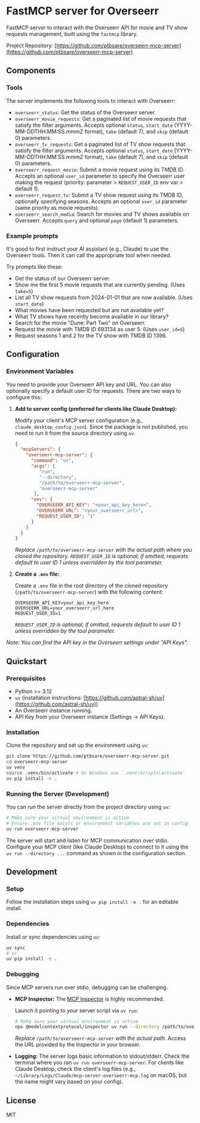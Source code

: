 # FastMCP server for Overseerr

FastMCP server to interact with the Overseerr API for movie and TV show requests management, built using the `fastmcp` library.

Project Repository: [https://github.com/ptbsare/overseerr-mcp-server](https://github.com/ptbsare/overseerr-mcp-server)

## Components

### Tools

The server implements the following tools to interact with Overseerr:

-   `overseerr_status`: Get the status of the Overseerr server.
-   `overseerr_movie_requests`: Get a paginated list of movie requests that satisfy the filter arguments. Accepts optional `status`, `start_date` (YYYY-MM-DDTHH:MM:SS.mmmZ format), `take` (default 7), and `skip` (default 0) parameters.
-   `overseerr_tv_requests`: Get a paginated list of TV show requests that satisfy the filter arguments. Accepts optional `status`, `start_date` (YYYY-MM-DDTHH:MM:SS.mmmZ format), `take` (default 7), and `skip` (default 0) parameters.
-   `overseerr_request_movie`: Submit a movie request using its TMDB ID. Accepts an optional `user_id` parameter to specify the Overseerr user making the request (priority: parameter > `REQUEST_USER_ID` env var > default 1).
-   `overseerr_request_tv`: Submit a TV show request using its TMDB ID, optionally specifying seasons. Accepts an optional `user_id` parameter (same priority as movie requests).
-   `overseerr_search_media`: Search for movies and TV shows available on Overseerr. Accepts `query` and optional `page` (default 1) parameters.

### Example prompts

It's good to first instruct your AI assistant (e.g., Claude) to use the Overseerr tools. Then it can call the appropriate tool when needed.

Try prompts like these:

-   Get the status of our Overseerr server.
-   Show me the first 5 movie requests that are currently pending. (Uses `take=5`)
-   List all TV show requests from 2024-01-01 that are now available. (Uses `start_date`)
-   What movies have been requested but are not available yet?
-   What TV shows have recently become available in our library?
-   Search for the movie "Dune: Part Two" on Overseerr.
-   Request the movie with TMDB ID 693134 as user 5. (Uses `user_id=5`)
-   Request seasons 1 and 2 for the TV show with TMDB ID 1396.

## Configuration

### Environment Variables

You need to provide your Overseerr API key and URL. You can also optionally specify a default user ID for requests. There are two ways to configure this:

1.  **Add to server config (preferred for clients like Claude Desktop):**

    Modify your client's MCP server configuration (e.g., `claude_desktop_config.json`). Since the package is not published, you need to run it from the source directory using `uv`.

    ```json
    {
      "mcpServers": {
        "overseerr-mcp-server": {
          "command": "uv",
          "args": [
             "run",
             "--directory",
             "/path/to/overseerr-mcp-server",
             "overseerr-mcp-server"
           ],
          "env": {
            "OVERSEERR_API_KEY": "<your_api_key_here>",
            "OVERSEERR_URL": "<your_overseerr_url>",
            "REQUEST_USER_ID": "1"
          }
        }
      }
    }
    ```
    *Replace `/path/to/overseerr-mcp-server` with the actual path where you cloned the repository.*
    *`REQUEST_USER_ID` is optional; if omitted, requests default to user ID 1 unless overridden by the tool parameter.*

2.  **Create a `.env` file:**

    Create a `.env` file in the root directory of the cloned repository (`/path/to/overseerr-mcp-server`) with the following content:

    ```dotenv
    OVERSEERR_API_KEY=your_api_key_here
    OVERSEERR_URL=your_overseerr_url_here
    REQUEST_USER_ID=1
    ```
    *`REQUEST_USER_ID` is optional; if omitted, requests default to user ID 1 unless overridden by the tool parameter.*

*Note: You can find the API key in the Overseerr settings under "API Keys".*

## Quickstart

### Prerequisites

-   Python >= 3.12
-   `uv` (installation instructions: [https://github.com/astral-sh/uv](https://github.com/astral-sh/uv))
-   An Overseerr instance running.
-   API Key from your Overseerr instance (Settings → API Keys).

### Installation

Clone the repository and set up the environment using `uv`:

```bash
git clone https://github.com/ptbsare/overseerr-mcp-server.git
cd overseerr-mcp-server
uv venv
source .venv/bin/activate # On Windows use `.venv\Scripts\activate`
uv pip install -e .
```

### Running the Server (Development)

You can run the server directly from the project directory using `uv`:

```bash
# Make sure your virtual environment is active
# Ensure .env file exists or environment variables are set in config
uv run overseerr-mcp-server
```

The server will start and listen for MCP communication over stdio. Configure your MCP client (like Claude Desktop) to connect to it using the `uv run --directory ...` command as shown in the configuration section.

## Development

### Setup

Follow the installation steps using `uv pip install -e .` for an editable install.

### Dependencies

Install or sync dependencies using `uv`:

```bash
uv sync
# or
uv pip install -e .
```

### Debugging

Since MCP servers run over stdio, debugging can be challenging.

-   **MCP Inspector:** The [MCP Inspector](https://github.com/modelcontextprotocol/inspector) is highly recommended.

    Launch it pointing to your server script via `uv run`:

    ```bash
    # Make sure your virtual environment is active
    npx @modelcontextprotocol/inspector uv run --directory /path/to/overseerr-mcp-server overseerr-mcp-server
    ```
    *Replace `/path/to/overseerr-mcp-server` with the actual path.*
    Access the URL provided by the Inspector in your browser.

-   **Logging:** The server logs basic information to stdout/stderr. Check the terminal where you ran `uv run overseerr-mcp-server`. For clients like Claude Desktop, check the client's log files (e.g., `~/Library/Logs/Claude/mcp-server-overseerr-mcp.log` on macOS, but the name might vary based on your config).

## License

MIT
